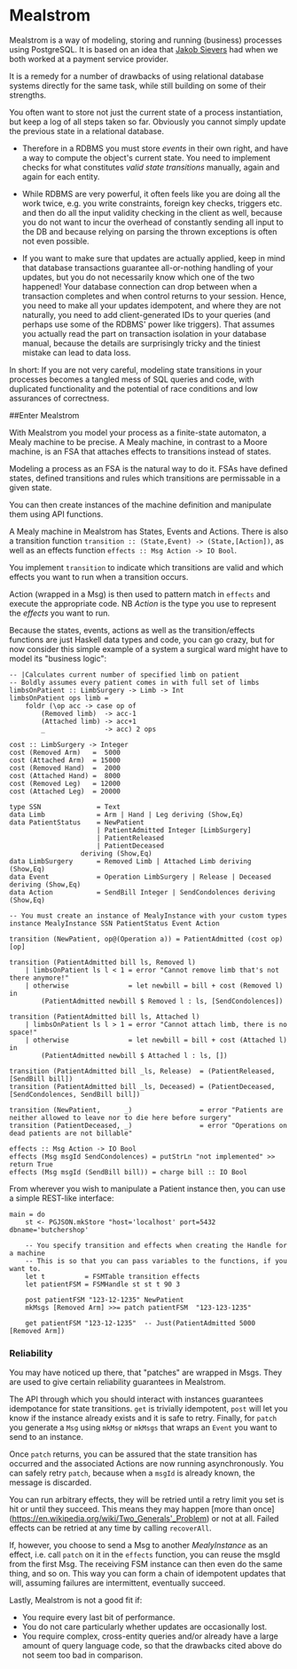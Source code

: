 Mealstrom
=========

Mealstrom is a way of modeling, storing and running (business) processes using PostgreSQL. It is based on an idea that [Jakob Sievers](http://canned.primat.es/) had when we both worked at a payment service provider.

It is a remedy for a number of drawbacks of using relational database systems directly for the same task, while still building on some of their strengths.

You often want to store not just the current state of a process instantiation, but keep a log of all steps taken so far. Obviously you cannot simply update the previous state in a relational database.

* Therefore in a RDBMS you must store *events* in their own right, and have a way to compute the object's current state. You need to implement checks for what constitutes *valid state transitions* manually, again and again for each entity.

* While RDBMS are very powerful, it often feels like you are doing all the work twice, e.g. you write constraints, foreign key checks, triggers etc. and then do all the input validity checking in the client as well, because you do not want to incur the overhead of constantly sending all input to the DB and because relying on parsing the thrown exceptions is often not even possible.

* If you want to make sure that updates are actually applied, keep in mind that database transactions guarantee all-or-nothing handling of your updates, but you do not necessarily know which one of the two happened! Your database connection can drop between when a transaction completes and when control returns to your session. Hence, you need to make all your updates idempotent, and where they are not naturally, you need to add client-generated IDs to your queries (and perhaps use some of the RDBMS' power like triggers). That assumes you actually read the part on transaction isolation in your database manual, because the details are surprisingly tricky and the tiniest mistake can lead to data loss.

In short: If you are not very careful, modeling state transitions in your processes becomes a tangled mess of SQL queries and code, with duplicated functionality and the potential of race conditions and low assurances of correctness.

##Enter Mealstrom

With Mealstrom you model your process as a finite-state automaton, a Mealy machine to be precise. A Mealy machine, in contrast to a Moore machine, is an FSA that attaches effects to transitions instead of states.

Modeling a process as an FSA is the natural way to do it. FSAs have defined states, defined transitions and rules which transitions are permissable in a given state.

You can then create instances of the machine definition and manipulate them using API functions.

A Mealy machine in Mealstrom has States, Events and Actions. There is also a transition function `transition :: (State,Event) -> (State,[Action])`, as well as an effects function `effects :: Msg Action -> IO Bool`.

You implement `transition` to indicate which transitions are valid and which effects you want to run when a transition occurs.

Action (wrapped in a Msg) is then used to pattern match in `effects` and execute the appropriate code.
NB *Action* is the type you use to represent the *effects* you want to run.


Because the states, events, actions as well as the transition/effects functions are just Haskell data types and code, you can go crazy, but for now consider this simple example of a system a surgical ward might have to model its "business logic":

```
-- |Calculates current number of specified limb on patient
-- Boldly assumes every patient comes in with full set of limbs
limbsOnPatient :: LimbSurgery -> Limb -> Int
limbsOnPatient ops limb =
    foldr (\op acc -> case op of
        (Removed limb)  -> acc-1
        (Attached limb) -> acc+1
        _               -> acc) 2 ops

cost :: LimbSurgery -> Integer
cost (Removed Arm)   =  5000
cost (Attached Arm)  = 15000
cost (Removed Hand)  =  2000
cost (Attached Hand) =  8000
cost (Removed Leg)   = 12000
cost (Attached Leg)  = 20000

type SSN              = Text
data Limb             = Arm | Hand | Leg deriving (Show,Eq)
data PatientStatus    = NewPatient
                      | PatientAdmitted Integer [LimbSurgery]
                      | PatientReleased
                      | PatientDeceased
                  deriving (Show,Eq)
data LimbSurgery      = Removed Limb | Attached Limb deriving (Show,Eq)
data Event            = Operation LimbSurgery | Release | Deceased deriving (Show,Eq)
data Action           = SendBill Integer | SendCondolences deriving (Show,Eq)

-- You must create an instance of MealyInstance with your custom types
instance MealyInstance SSN PatientStatus Event Action

transition (NewPatient, op@(Operation a)) = PatientAdmitted (cost op) [op]

transition (PatientAdmitted bill ls, Removed l)
    | limbsOnPatient ls l < 1 = error "Cannot remove limb that's not there anymore!"
    | otherwise               = let newbill = bill + cost (Removed l) in
        (PatientAdmitted newbill $ Removed l : ls, [SendCondolences])

transition (PatientAdmitted bill ls, Attached l)
	| limbsOnPatient ls l > 1 = error "Cannot attach limb, there is no space!"
	| otherwise               = let newbill = bill + cost (Attached l) in
	    (PatientAdmitted newbill $ Attached l : ls, [])

transition (PatientAdmitted bill _ls, Release)  = (PatientReleased, [SendBill bill])
transition (PatientAdmitted bill _ls, Deceased) = (PatientDeceased, [SendCondolences, SendBill bill])

transition (NewPatient,      _)                 = error "Patients are neither allowed to leave nor to die here before surgery"
transition (PatientDeceased, _)                 = error "Operations on dead patients are not billable"

effects :: Msg Action -> IO Bool
effects (Msg msgId SendCondolences) = putStrLn "not implemented" >> return True
effects (Msg msgId (SendBill bill)) = charge bill :: IO Bool
```


From wherever you wish to manipulate a Patient instance then, you can use a simple REST-like interface:

```
main = do
	st <- PGJSON.mkStore "host='localhost' port=5432 dbname='butchershop'
	
	-- You specify transition and effects when creating the Handle for a machine
	-- This is so that you can pass variables to the functions, if you want to.
	let t          = FSMTable transition effects
	let patientFSM = FSMHandle st st t 90 3
	
	post patientFSM "123-12-1235" NewPatient
	mkMsgs [Removed Arm] >>= patch patientFSM  "123-123-1235"
	
	get patientFSM "123-12-1235"  -- Just(PatientAdmitted 5000 [Removed Arm])
```


### Reliability
You may have noticed up there, that "patches" are wrapped in Msgs. They are used to give certain reliability guarantees in Mealstrom.

The API through which you should interact with instances guarantees idempotance for state transitions. `get` is trivially idempotent, `post` will let you know if the instance already exists and it is safe to retry. Finally, for `patch` you generate a `Msg` using `mkMsg` or `mkMsgs` that wraps an `Event` you want to send to an instance.

Once `patch` returns, you can be assured that the state transition has occurred and the associated Actions are now running asynchronously. You can safely retry `patch`, because when a `msgId` is already known, the message is discarded.

You can run arbitrary effects, they will be retried until a retry limit you set is hit or until they succeed. This means they may happen [more than once] (https://en.wikipedia.org/wiki/Two_Generals'_Problem) or not at all. Failed effects can be retried at any time by calling `recoverAll`.

If, however, you choose to send a Msg to another _MealyInstance_ as an effect, i.e. call `patch` on it in the `effects` function, you can reuse the msgId from the first Msg. The receiving FSM instance can then even do the same thing, and so on. This way you can form a chain of idempotent updates that will, assuming failures are intermittent, eventually succeed.


Lastly, Mealstrom is not a good fit if:

* You require every last bit of performance.
* You do not care particularly whether updates are occasionally lost.
* You require complex, cross-entity queries and/or already have a large amount of query language code, so that the drawbacks cited above do not seem too bad in comparison.

